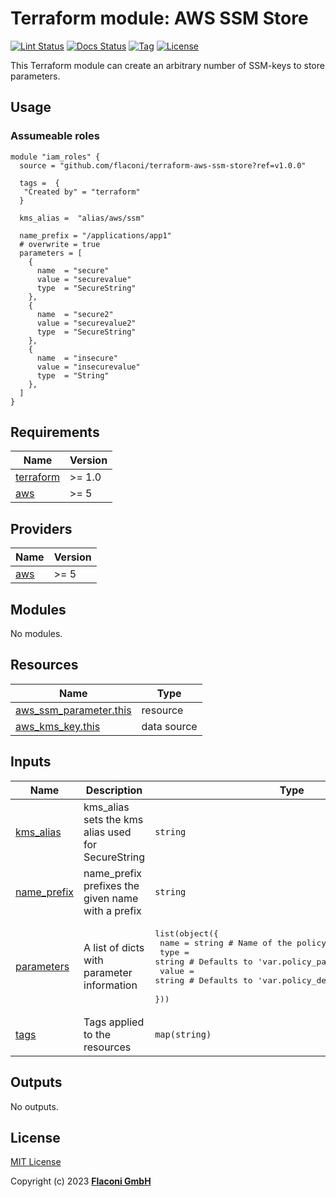 # Terraform module: AWS SSM Store

[![Lint Status](https://github.com/Flaconi/terraform-aws-ssm-store/actions/workflows/linting.yml/badge.svg?branch=master)](https://github.com/Flaconi/terraform-aws-ssm-store/actions/workflows/linting.yml)
[![Docs Status](https://github.com/Flaconi/terraform-aws-ssm-store/actions/workflows/terraform-docs.yml/badge.svg?branch=master)](https://github.com/Flaconi/terraform-aws-ssm-store/actions/workflows/terraform-docs.yml)
[![Tag](https://img.shields.io/github/tag/flaconi/terraform-aws-ssm-store.svg)](https://github.com/flaconi/terraform-aws-ssm-store/releases)
[![License](https://img.shields.io/badge/license-MIT-blue.svg)](https://opensource.org/licenses/MIT)

This Terraform module can create an arbitrary number of SSM-keys to store parameters.

## Usage

### Assumeable roles

```hcl
module "iam_roles" {
  source = "github.com/flaconi/terraform-aws-ssm-store?ref=v1.0.0"

  tags =  {
   "Created by" = "terraform"
  }

  kms_alias =  "alias/aws/ssm"

  name_prefix = "/applications/app1"
  # overwrite = true
  parameters = [
    {
      name  = "secure"
      value = "securevalue"
      type  = "SecureString"
    },
    {
      name  = "secure2"
      value = "securevalue2"
      type  = "SecureString"
    },
    {
      name  = "insecure"
      value = "insecurevalue"
      type  = "String"
    },
  ]
}
```

<!-- BEGINNING OF PRE-COMMIT-TERRAFORM DOCS HOOK -->
## Requirements

| Name | Version |
|------|---------|
| <a name="requirement_terraform"></a> [terraform](#requirement\_terraform) | >= 1.0 |
| <a name="requirement_aws"></a> [aws](#requirement\_aws) | >= 5 |

## Providers

| Name | Version |
|------|---------|
| <a name="provider_aws"></a> [aws](#provider\_aws) | >= 5 |

## Modules

No modules.

## Resources

| Name | Type |
|------|------|
| [aws_ssm_parameter.this](https://registry.terraform.io/providers/hashicorp/aws/latest/docs/resources/ssm_parameter) | resource |
| [aws_kms_key.this](https://registry.terraform.io/providers/hashicorp/aws/latest/docs/data-sources/kms_key) | data source |

## Inputs

| Name | Description | Type | Default | Required |
|------|-------------|------|---------|:--------:|
| <a name="input_kms_alias"></a> [kms\_alias](#input\_kms\_alias) | kms\_alias sets the kms alias used for SecureString | `string` | `"alias/aws/ssm"` | no |
| <a name="input_name_prefix"></a> [name\_prefix](#input\_name\_prefix) | name\_prefix prefixes the given name with a prefix | `string` | `""` | no |
| <a name="input_parameters"></a> [parameters](#input\_parameters) | A list of dicts with parameter information | <pre>list(object({<br>    name  = string # Name of the policy<br>    type  = string # Defaults to 'var.policy_path' variable if empty<br>    value = string # Defaults to 'var.policy_desc' variable if empty<br>  }))</pre> | `[]` | no |
| <a name="input_tags"></a> [tags](#input\_tags) | Tags applied to the resources | `map(string)` | `{}` | no |

## Outputs

No outputs.

<!-- END OF PRE-COMMIT-TERRAFORM DOCS HOOK -->

## License

[MIT License](LICENSE)

Copyright (c) 2023 **[Flaconi GmbH](https://github.com/flaconi)**
